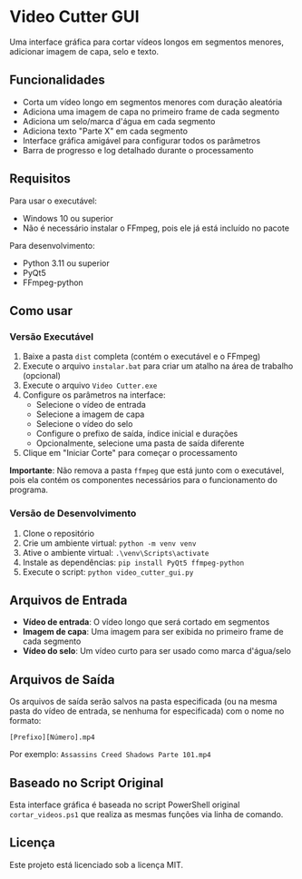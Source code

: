 # Video Cutter GUI

Uma interface gráfica para cortar vídeos longos em segmentos menores, adicionar imagem de capa, selo e texto.

## Funcionalidades

- Corta um vídeo longo em segmentos menores com duração aleatória
- Adiciona uma imagem de capa no primeiro frame de cada segmento
- Adiciona um selo/marca d'água em cada segmento
- Adiciona texto "Parte X" em cada segmento
- Interface gráfica amigável para configurar todos os parâmetros
- Barra de progresso e log detalhado durante o processamento

## Requisitos

Para usar o executável:

- Windows 10 ou superior
- Não é necessário instalar o FFmpeg, pois ele já está incluído no pacote

Para desenvolvimento:

- Python 3.11 ou superior
- PyQt5
- FFmpeg-python

## Como usar

### Versão Executável

1. Baixe a pasta `dist` completa (contém o executável e o FFmpeg)
2. Execute o arquivo `instalar.bat` para criar um atalho na área de trabalho (opcional)
3. Execute o arquivo `Video Cutter.exe`
4. Configure os parâmetros na interface:
   - Selecione o vídeo de entrada
   - Selecione a imagem de capa
   - Selecione o vídeo do selo
   - Configure o prefixo de saída, índice inicial e durações
   - Opcionalmente, selecione uma pasta de saída diferente
5. Clique em "Iniciar Corte" para começar o processamento

**Importante**: Não remova a pasta `ffmpeg` que está junto com o executável, pois ela contém os componentes necessários para o funcionamento do programa.

### Versão de Desenvolvimento

1. Clone o repositório
2. Crie um ambiente virtual: `python -m venv venv`
3. Ative o ambiente virtual: `.\venv\Scripts\activate`
4. Instale as dependências: `pip install PyQt5 ffmpeg-python`
5. Execute o script: `python video_cutter_gui.py`

## Arquivos de Entrada

- **Vídeo de entrada**: O vídeo longo que será cortado em segmentos
- **Imagem de capa**: Uma imagem para ser exibida no primeiro frame de cada segmento
- **Vídeo do selo**: Um vídeo curto para ser usado como marca d'água/selo

## Arquivos de Saída

Os arquivos de saída serão salvos na pasta especificada (ou na mesma pasta do vídeo de entrada, se nenhuma for especificada) com o nome no formato:

`[Prefixo][Número].mp4`

Por exemplo: `Assassins Creed Shadows Parte 101.mp4`

## Baseado no Script Original

Esta interface gráfica é baseada no script PowerShell original `cortar_videos.ps1` que realiza as mesmas funções via linha de comando.

## Licença

Este projeto está licenciado sob a licença MIT.
